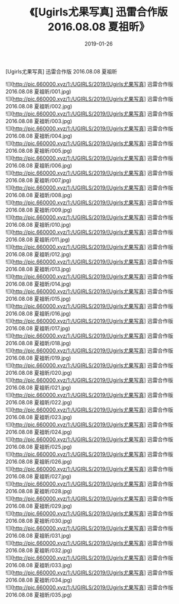 ﻿---
layout: post
title:  《[Ugirls尤果写真] 迅雷合作版 2016.08.08 夏祖昕》
date:   2019-01-26
img: http://pic.660000.xyz/1:/UGIRLS/2019/[Ugirls尤果写真] 迅雷合作版 2016.08.08 夏祖昕/000.jpg
categories: [美女, 清纯, 唯美]
---

[Ugirls尤果写真] 迅雷合作版 2016.08.08 夏祖昕

 ![](http://pic.660000.xyz/1:/UGIRLS/2019/[Ugirls尤果写真] 迅雷合作版 2016.08.08 夏祖昕/001.jpg) <br>![](http://pic.660000.xyz/1:/UGIRLS/2019/[Ugirls尤果写真] 迅雷合作版 2016.08.08 夏祖昕/002.jpg) <br>![](http://pic.660000.xyz/1:/UGIRLS/2019/[Ugirls尤果写真] 迅雷合作版 2016.08.08 夏祖昕/003.jpg) <br>![](http://pic.660000.xyz/1:/UGIRLS/2019/[Ugirls尤果写真] 迅雷合作版 2016.08.08 夏祖昕/004.jpg) <br>![](http://pic.660000.xyz/1:/UGIRLS/2019/[Ugirls尤果写真] 迅雷合作版 2016.08.08 夏祖昕/005.jpg) <br>![](http://pic.660000.xyz/1:/UGIRLS/2019/[Ugirls尤果写真] 迅雷合作版 2016.08.08 夏祖昕/006.jpg) <br>![](http://pic.660000.xyz/1:/UGIRLS/2019/[Ugirls尤果写真] 迅雷合作版 2016.08.08 夏祖昕/007.jpg) <br>![](http://pic.660000.xyz/1:/UGIRLS/2019/[Ugirls尤果写真] 迅雷合作版 2016.08.08 夏祖昕/008.jpg) <br>![](http://pic.660000.xyz/1:/UGIRLS/2019/[Ugirls尤果写真] 迅雷合作版 2016.08.08 夏祖昕/009.jpg) <br>![](http://pic.660000.xyz/1:/UGIRLS/2019/[Ugirls尤果写真] 迅雷合作版 2016.08.08 夏祖昕/010.jpg) <br>![](http://pic.660000.xyz/1:/UGIRLS/2019/[Ugirls尤果写真] 迅雷合作版 2016.08.08 夏祖昕/011.jpg) <br>![](http://pic.660000.xyz/1:/UGIRLS/2019/[Ugirls尤果写真] 迅雷合作版 2016.08.08 夏祖昕/012.jpg) <br>![](http://pic.660000.xyz/1:/UGIRLS/2019/[Ugirls尤果写真] 迅雷合作版 2016.08.08 夏祖昕/013.jpg) <br>![](http://pic.660000.xyz/1:/UGIRLS/2019/[Ugirls尤果写真] 迅雷合作版 2016.08.08 夏祖昕/014.jpg) <br>![](http://pic.660000.xyz/1:/UGIRLS/2019/[Ugirls尤果写真] 迅雷合作版 2016.08.08 夏祖昕/015.jpg) <br>![](http://pic.660000.xyz/1:/UGIRLS/2019/[Ugirls尤果写真] 迅雷合作版 2016.08.08 夏祖昕/016.jpg) <br>![](http://pic.660000.xyz/1:/UGIRLS/2019/[Ugirls尤果写真] 迅雷合作版 2016.08.08 夏祖昕/017.jpg) <br>![](http://pic.660000.xyz/1:/UGIRLS/2019/[Ugirls尤果写真] 迅雷合作版 2016.08.08 夏祖昕/018.jpg) <br>![](http://pic.660000.xyz/1:/UGIRLS/2019/[Ugirls尤果写真] 迅雷合作版 2016.08.08 夏祖昕/019.jpg) <br>![](http://pic.660000.xyz/1:/UGIRLS/2019/[Ugirls尤果写真] 迅雷合作版 2016.08.08 夏祖昕/020.jpg) <br>![](http://pic.660000.xyz/1:/UGIRLS/2019/[Ugirls尤果写真] 迅雷合作版 2016.08.08 夏祖昕/021.jpg) <br>![](http://pic.660000.xyz/1:/UGIRLS/2019/[Ugirls尤果写真] 迅雷合作版 2016.08.08 夏祖昕/022.jpg) <br>![](http://pic.660000.xyz/1:/UGIRLS/2019/[Ugirls尤果写真] 迅雷合作版 2016.08.08 夏祖昕/023.jpg) <br>![](http://pic.660000.xyz/1:/UGIRLS/2019/[Ugirls尤果写真] 迅雷合作版 2016.08.08 夏祖昕/024.jpg) <br>![](http://pic.660000.xyz/1:/UGIRLS/2019/[Ugirls尤果写真] 迅雷合作版 2016.08.08 夏祖昕/025.jpg) <br>![](http://pic.660000.xyz/1:/UGIRLS/2019/[Ugirls尤果写真] 迅雷合作版 2016.08.08 夏祖昕/026.jpg) <br>![](http://pic.660000.xyz/1:/UGIRLS/2019/[Ugirls尤果写真] 迅雷合作版 2016.08.08 夏祖昕/027.jpg) <br>![](http://pic.660000.xyz/1:/UGIRLS/2019/[Ugirls尤果写真] 迅雷合作版 2016.08.08 夏祖昕/028.jpg) <br>![](http://pic.660000.xyz/1:/UGIRLS/2019/[Ugirls尤果写真] 迅雷合作版 2016.08.08 夏祖昕/029.jpg) <br>![](http://pic.660000.xyz/1:/UGIRLS/2019/[Ugirls尤果写真] 迅雷合作版 2016.08.08 夏祖昕/030.jpg) <br>![](http://pic.660000.xyz/1:/UGIRLS/2019/[Ugirls尤果写真] 迅雷合作版 2016.08.08 夏祖昕/031.jpg) <br>![](http://pic.660000.xyz/1:/UGIRLS/2019/[Ugirls尤果写真] 迅雷合作版 2016.08.08 夏祖昕/032.jpg) <br>![](http://pic.660000.xyz/1:/UGIRLS/2019/[Ugirls尤果写真] 迅雷合作版 2016.08.08 夏祖昕/033.jpg) <br>![](http://pic.660000.xyz/1:/UGIRLS/2019/[Ugirls尤果写真] 迅雷合作版 2016.08.08 夏祖昕/034.jpg) <br>![](http://pic.660000.xyz/1:/UGIRLS/2019/[Ugirls尤果写真] 迅雷合作版 2016.08.08 夏祖昕/035.jpg) <br>